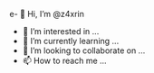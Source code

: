 e- 👋 Hi, I’m @z4xrin
- 👀 I’m interested in ...
- 🌱 I’m currently learning ...
- 💞️ I’m looking to collaborate on ...
- 📫 How to reach me ...

<!---
z4xrin/z4xrin is a ✨ special ✨ repository because its `README.md` (this file) appears on your GitHub profile.
You can click the Preview link to take a look at your changes.
--->
